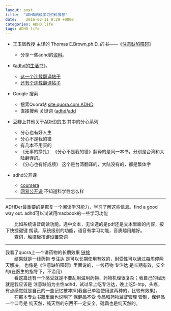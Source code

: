 ```yaml
---
layout: post
title:  "ADHD阅读学习资料推荐"
date:    2016-02-11 0:29 +0800
categories: ADHD life
tags: ADHD life
---
```



 + 王玉凤教授 主译的 Thomas E.Brown,ph.D. 的书——《[注意缺陷障碍](http://book.douban.com/subject/2041429/)》    
	- 分享一些adhd的[资料](http://pan.baidu.com/s/1i4uDuBV)。   
 + 《[adhd的生活书](https://book.douban.com/subject/10422418/)》。
	- [这一个连载翻译帖子](https://www.douban.com/group/topic/76720405/)
	- [还有个连载翻译帖子](https://www.douban.com/group/topic/81262154/)

 + Google 搜索
	- 搜索Quora站  [site:quora.com ADHD](https://www.google.com/?gws_rd=ssl#q=site:quora.com+adhd)  
	- 直接搜索 关键词 ([adhd](https://www.google.com/?gws_rd=ssl#q=adhd)/[add](https://www.google.com/?gws_rd=ssl#q=add)

 + 豆瓣上其他关于[ADHD的书](http://www.douban.com/tag/ADHD/?focus=book)
	其中的分心系列  
	- 分心也有好人生  
	- 分心不是我的错  
	- 有几本不用买的  
	- 《无辜的挣扎》 《分心不是我的错》翻译的是同一本书，分别是台湾和大陆翻译的。  
	- 《分心也有好成绩》 这个是台湾翻译的，大陆没有的，都是繁体字  
 
 + adhd公开课
	- [coursera](https://www.coursera.org/course/adhd)  
	- [网易公开课](http://open.163.com/movie/2007/5/0/C/M81TS4PMM_M81TVHU0C.html) 不知道科学性怎么样



------------

ADHDer最重要的是恢复一个阅读学习能力，学习了解这些信息。find a good way out. adhd可以试试用macbook的一些学习功能  

　　比如系统语音朗读功能。选中文本，无论选的是pdf还是文本里面的内容，按下快捷键键 朗读，系统级别的功能，语音有学习功能，音质越用越好。  
　　查词，触控板按键设置查词    

------------

我看了quora上一个讲药物的长期效果 [链接](https://www.quora.com/What-are-the-long-term-effects-of-Adderall-Dexedrine-or-Ritalin-use)  
　　结果就是一线药物 专注达 是可以长期使用有效的，耐受性可以通过每周停两天解决。  也像是《注意缺陷障碍》里面说的，一线药物 专注达 是长期有效，安全的(在医生的指导下，不滥用)  
　　看这篇还有一个感受就是不要乱用滥用药物，药物机理很复杂；我自己的经历就是我应该是 注意缺陷为主性adhd，试过早上吃专注达，晚上吃5-htp，头疼，有点感觉就是自己的一些记忆被冲掉(我自己单独使用这两种的，比较有效果)。  
　　在那本专业书籍里面也说明了  保健品不受 食品和药物监督管理  管制，保健品一个口号是 纯天然，纯天然的东西不一定安全，砒霜也是纯天然的。  

  
